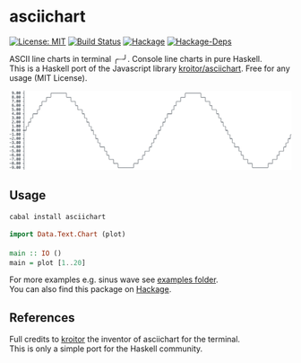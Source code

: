 # asciichart

<p><a href="https://opensource.org/licenses/MIT"><img src="https://img.shields.io/badge/License-MIT-brightgreen.svg" alt="License: MIT" /></a>
<a href="https://travis-ci.org/madnight/asciichart"><img src="https://travis-ci.org/madnight/asciichart.svg?branch=master" alt="Build Status" /></a>
<a href="http://hackage.haskell.org/package/asciichart"><img src="https://images.weserv.nl/?url=img.shields.io/hackage/v/asciichart.svg&h=200&t=fitup&dpr=8" width="100" alt="Hackage" /></a>
<a href="http://hackage.haskell.org/package/asciichart"><img src="https://images.weserv.nl/?url=img.shields.io/hackage-deps/v/asciichart.svg&w=3000&t=fitup" height="20" alt="Hackage-Deps" /></a></p>


ASCII line charts in terminal ╭┈╯. Console line charts in pure Haskell.  
This is a Haskell port of the Javascript library [kroitor/asciichart](https://github.com/kroitor/asciichart). Free for any usage (MIT License).

![](example.png)

## Usage
```bash
cabal install asciichart
```

```haskell
import Data.Text.Chart (plot)

main :: IO ()
main = plot [1..20]
```

For more examples e.g. sinus wave see [examples folder](https://github.com/madnight/asciichart/tree/master/examples).  
You can also find this package on [Hackage](http://hackage.haskell.org/package/asciichart).

## References

Full credits to [kroitor](https://github.com/kroitor/) the inventor of asciichart for the terminal.  
This is only a simple port for the Haskell community.
